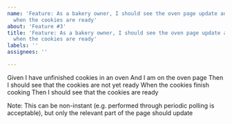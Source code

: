 ```yaml
---
name: 'Feature: As a bakery owner, I should see the oven page update automatically
  when the cookies are ready'
about: 'Feature #3'
title: 'Feature: As a bakery owner, I should see the oven page update automatically
  when the cookies are ready'
labels: ''
assignees: ''

---
```


Given I have unfinished cookies in an oven
And I am on the oven page
Then I should see that the cookies are not yet ready
When the cookies finish cooking
Then I should see that the cookies are ready

Note: This can be non-instant (e.g. performed through periodic polling is acceptable), but only the relevant part of the page should update
